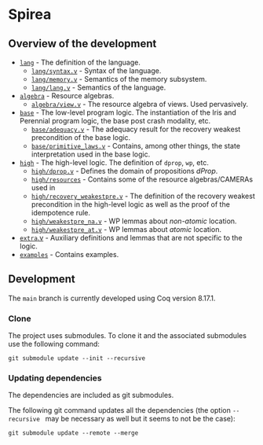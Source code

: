 # Spirea

## Overview of the development

* [`lang`](src/lang) - The definition of the language.
  * [`lang/syntax.v`](src/lang/syntax.v) - Syntax of the language.
  * [`lang/memory.v`](src/lang/memory.v) - Semantics of the memory subsystem.
  * [`lang/lang.v`](src/lang/lang.v) - Semantics of the language.
* [`algebra`](src/algebra) - Resource algebras.
  * [`algebra/view.v`](src/algebra/view.v) - The resource algebra of views. Used
    pervasively.
* [`base`](src/base) - The low-level program logic. The instantiation of the Iris and
  Perennial program logic, the base post crash modality, etc.
  * [`base/adequacy.v`](src/base/adequacy.v) - The adequacy result for the recovery weakest
    precondition of the base logic.
  * [`base/primitive_laws.v`](src/base/primitive_laws.v) - Contains, among other things, the state
    interpretation used in the base logic.
* [`high`](src/high) - The high-level logic. The definition of `dprop`, `wp`, etc.
  * [`high/dprop.v`](src/high/dprop.v) - Defines the domain of propositions _dProp_.
  * [`high/resources`](src/high/resources) - Contains some of the resource algebras/CAMERAs used in
  * [`high/recovery_weakestpre.v`](src/high/recovery_weakestpre.v) - The
    definition of the recovery weakest precondition in the high-level logic as
    well as the proof of the idempotence rule.
  * [`high/weakestpre_na.v`](src/high/weakestpre_na.v) - WP lemmas about
    _non-atomic_ location.
  * [`high/weakestpre_at.v`](src/high/weakestpre_at.v) - WP lemmas about
    _atomic_ location.
* [`extra`.v](src/extra.v) - Auxiliary definitions and lemmas that are not
  specific to the logic.
* [`examples`](src/examples) - Contains examples.

## Development

The `main` branch is currently developed using Coq version 8.17.1.

### Clone

The project uses submodules. To clone it and the associated submodules use the
following command:

```
git submodule update --init --recursive
```

### Updating dependencies

The dependencies are included as git submodules.

The following git command updates all the dependencies (the option `--recursive
` may be necessary as well but it seems to not be the case):

```
git submodule update --remote --merge
```

